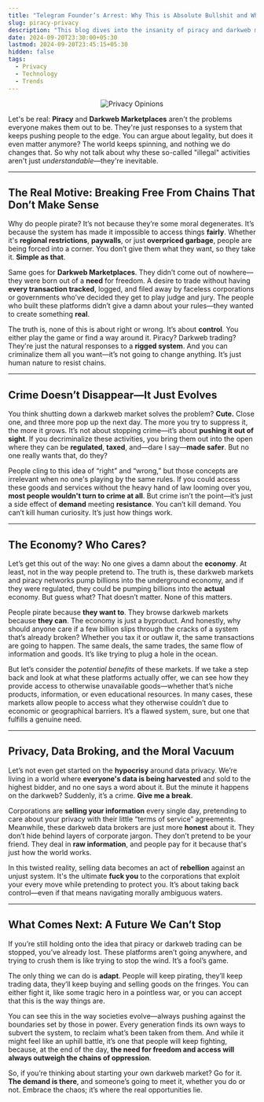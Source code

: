 ```yaml
---
title: "Telegram Founder’s Arrest: Why This is Absolute Bullshit and Why You Should Care"
slug: piracy-privacy
description: "This blog dives into the insanity of piracy and darkweb markets, exploring why criminalizing them is utterly absurd. It’s a raw, no-bullshit look at how these platforms expose society’s desperate need for freedom and access. Instead of fearing the chaos, we should recognize the inevitability of human behavior in a rigged system."
date: 2024-09-20T23:30:00+05:30
lastmod: 2024-09-20T23:45:15+05:30
hidden: false
tags:
  - Privacy
  - Technology
  - Trends
---
```


<p align="center">
  <img src="https://imgs.xkcd.com/comics/privacy_opinions.png" alt="Privacy Opinions">
</p>

Let's be real: **Piracy** and **Darkweb Marketplaces** aren't the problems everyone makes them out to be. They're just responses to a system that keeps pushing people to the edge. You can argue about legality, but does it even matter anymore? The world keeps spinning, and nothing we do changes that. So why not talk about why these so-called "illegal" activities aren't just *understandable*—they're inevitable.

---

## **The Real Motive: Breaking Free From Chains That Don’t Make Sense**

Why do people pirate? It’s not because they’re some moral degenerates. It’s because the system has made it impossible to access things **fairly**. Whether it's **regional restrictions**, **paywalls**, or just **overpriced garbage**, people are being forced into a corner. You don’t give them what they want, so they take it. **Simple as that**. 

Same goes for **Darkweb Marketplaces**. They didn’t come out of nowhere—they were born out of a **need** for freedom. A desire to trade without having **every transaction tracked**, logged, and filed away by faceless corporations or governments who’ve decided they get to play judge and jury. The people who built these platforms didn’t give a damn about your rules—they wanted to create something **real**. 

The truth is, none of this is about right or wrong. It’s about **control**. You either play the game or find a way around it. Piracy? Darkweb trading? They're just the natural responses to a **rigged system**. And you can criminalize them all you want—it’s not going to change anything. It’s just human nature to resist chains. 

---

## **Crime Doesn’t Disappear—It Just Evolves**

You think shutting down a darkweb market solves the problem? **Cute.** Close one, and three more pop up the next day. The more you try to suppress it, the more it grows. It’s not about stopping crime—it’s about **pushing it out of sight**. If you decriminalize these activities, you bring them out into the open where they can be **regulated**, **taxed**, and—dare I say—**made safer**. But no one really wants that, do they? 

People cling to this idea of “right” and “wrong,” but those concepts are irrelevant when no one's playing by the same rules. If you could access these goods and services without the heavy hand of law looming over you, **most people wouldn't turn to crime at all**. But crime isn’t the point—it’s just a side effect of **demand** meeting **resistance**. You can’t kill demand. You can’t kill human curiosity. It’s just how things work.

---

## **The Economy? Who Cares?**

Let’s get this out of the way: No one gives a damn about the **economy**. At least, not in the way people pretend to. The truth is, these darkweb markets and piracy networks pump billions into the underground economy, and if they were regulated, they could be pumping billions into the **actual** economy. But guess what? That doesn’t matter. None of this matters.

People pirate because **they want to**. They browse darkweb markets because **they can**. The economy is just a byproduct. And honestly, why should anyone care if a few billion slips through the cracks of a system that’s already broken? Whether you tax it or outlaw it, the same transactions are going to happen. The same deals, the same trades, the same flow of information and goods. It’s like trying to plug a hole in the ocean.

But let’s consider the *potential benefits* of these markets. If we take a step back and look at what these platforms actually offer, we can see how they provide access to otherwise unavailable goods—whether that’s niche products, information, or even educational resources. In many cases, these markets allow people to access what they otherwise couldn’t due to economic or geographical barriers. It’s a flawed system, sure, but one that fulfills a genuine need.

---

## **Privacy, Data Broking, and the Moral Vacuum**

Let’s not even get started on the **hypocrisy** around data privacy. We’re living in a world where **everyone's data is being harvested** and sold to the highest bidder, and no one says a word about it. But the minute it happens on the darkweb? Suddenly, it’s a crime. **Give me a break**. 

Corporations are **selling your information** every single day, pretending to care about your privacy with their little “terms of service” agreements. Meanwhile, these darkweb data brokers are just more **honest** about it. They don’t hide behind layers of corporate jargon. They don’t pretend to be your friend. They deal in **raw information**, and people pay for it because that's just how the world works.

In this twisted reality, selling data becomes an act of **rebellion** against an unjust system. It's the ultimate **fuck you** to the corporations that exploit your every move while pretending to protect you. It’s about taking back control—even if that means navigating morally ambiguous waters.

---

## **What Comes Next: A Future We Can’t Stop**

If you’re still holding onto the idea that piracy or darkweb trading can be stopped, you’ve already lost. These platforms aren’t going anywhere, and trying to crush them is like trying to stop the wind. It’s a fool’s game. 

The only thing we can do is **adapt**. People will keep pirating, they’ll keep trading data, they’ll keep buying and selling goods on the fringes. You can either fight it, like some tragic hero in a pointless war, or you can accept that this is the way things are.

You can see this in the way societies evolve—always pushing against the boundaries set by those in power. Every generation finds its own ways to subvert the system, to reclaim what’s been taken from them. And while it might feel like an uphill battle, it’s one that people will keep fighting, because, at the end of the day, **the need for freedom and access will always outweigh the chains of oppression**.

So, if you’re thinking about starting your own darkweb market? Go for it. **The demand is there**, and someone’s going to meet it, whether you do or not. Embrace the chaos; it’s where the real opportunities lie.
